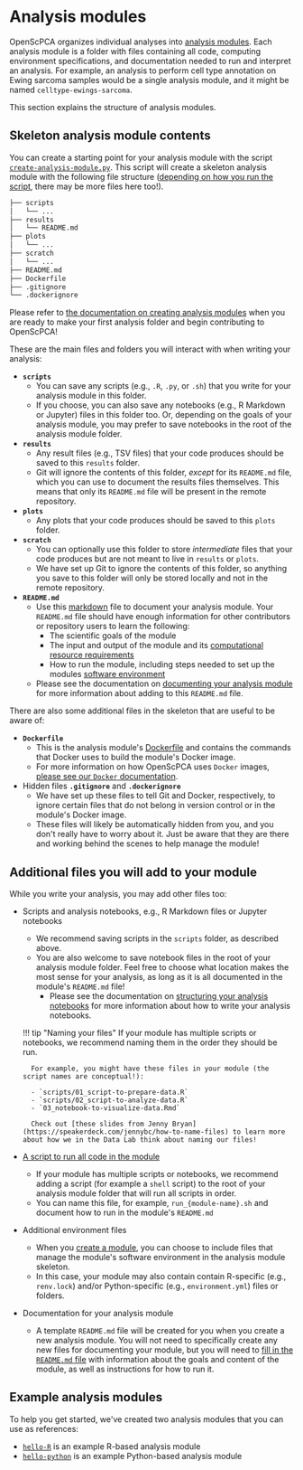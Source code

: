 # Analysis modules

OpenScPCA organizes individual analyses into [analysis modules](https://github.com/AlexsLemonade/OpenScPCA-analysis/tree/main/analyses).
Each analysis module is a folder with files containing all code, computing environment specifications, and documentation needed to run and interpret an analysis.
For example, an analysis to perform cell type annotation on Ewing sarcoma samples would be a single analysis module, and it might be named `celltype-ewings-sarcoma`.

This section explains the structure of analysis modules.

## Skeleton analysis module contents

You can create a starting point for your analysis module with the script [`create-analysis-module.py`](https://github.com/AlexsLemonade/OpenScPCA-analysis/blob/main/create-analysis-module.py).
This script will create a skeleton analysis module with the following file structure ([depending on how you run the script](./creating-a-module.md#module-creation-script-flags), there may be more files here too!).


```markdown
├── scripts
│   └── ...
├── results
│   └── README.md
├── plots
│   └── ...
├── scratch
│   └── ...
├── README.md
├── Dockerfile
├── .gitignore
└── .dockerignore
```



Please refer to [the documentation on creating analysis modules](../analysis-modules/creating-a-module.md) when you are ready to make your first analysis folder and begin contributing to OpenScPCA!

These are the main files and folders you will interact with when writing your analysis:

- **`scripts`**
    - You can save any scripts (e.g., `.R`, `.py`, or `.sh`) that you write for your analysis module in this folder.
    - If you choose, you can also save any notebooks (e.g., R Markdown or Jupyter) files in this folder too.
    Or, depending on the goals of your analysis module, you may prefer to save notebooks in the root of the analysis module folder.
- **`results`**
    - Any result files (e.g., TSV files) that your code produces should be saved to this `results` folder.
    - Git will ignore the contents of this folder, _except_ for its `README.md` file, which you can use to document the results files themselves.
    This means that only its `README.md` file will be present in the remote repository.
- **`plots`**
    - Any plots that your code produces should be saved to this `plots` folder.
- **`scratch`**
    - You can optionally use this folder to store _intermediate_ files that your code produces but are not meant to live in `results` or `plots`.
    - We have set up Git to ignore the contents of this folder, so anything you save to this folder will only be stored locally and not in the remote repository.
- **`README.md`**
    - Use this [markdown](../../getting-started/project-tools/writing-in-markdown.md) file to document your analysis module.
  Your `README.md` file should have enough information for other contributors or repository users to learn the following:
        - The scientific goals of the module
        - The input and output of the module and its [computational resource requirements](./compute-requirements.md)
        - How to run the module, including steps needed to set up the modules [software environment](../../ensuring-repro/managing-software/index.md)
    - Please see the documentation on [documenting your analysis module](./documenting-analysis.md) for more information about adding to this `README.md` file.


There are also some additional files in the skeleton that are useful to be aware of:


- **`Dockerfile`**
    - This is the analysis module's [Dockerfile](https://docs.docker.com/reference/dockerfile/) and contains the commands that Docker uses to build the module's Docker image.
    - For more information on how OpenScPCA uses `Docker` images, [please see our `Docker` documentation](../../ensuring-repro/docker/index.md).
- Hidden files **`.gitignore`** and **`.dockerignore`**
    - We have set up these files to tell Git and Docker, respectively, to ignore certain files that do not belong in version control or in the module's Docker image.
    - These files will likely be automatically hidden from you, and you don't really have to worry about it.
    Just be aware that they are there and working behind the scenes to help manage the module!



## Additional files you will add to your module

While you write your analysis, you may add other files too:

- Scripts and analysis notebooks, e.g., R Markdown files or Jupyter notebooks
    - We recommend saving scripts in the `scripts` folder, as described above.
    - You are also welcome to save notebook files in the root of your analysis module folder.
    Feel free to choose what location makes the most sense for your analysis, as long as it is all documented in the module's `README.md` file!
        - Please see the documentation on [structuring your analysis notebooks](notebook-structure.md) for more information about how to write your analysis notebooks.

    !!! tip "Naming your files"
        If your module has multiple scripts or notebooks, we recommend naming them in the order they should be run.

        For example, you might have these files in your module (the script names are conceptual!):

        - `scripts/01_script-to-prepare-data.R`
        - `scripts/02_script-to-analyze-data.R`
        - `03_notebook-to-visualize-data.Rmd`

        Check out [these slides from Jenny Bryan](https://speakerdeck.com/jennybc/how-to-name-files) to learn more about how we in the Data Lab think about naming our files!


- [A script to run all code in the module](./running-a-module.md)
    - If your module has multiple scripts or notebooks, we recommend adding a script (for example a `shell` script) to the root of your analysis module folder that will run all scripts in order.
    - You can name this file, for example, `run_{module-name}.sh` and document how to run in the module's `README.md`
- Additional environment files
    - When you [create a module](./creating-a-module.md), you can choose to include files that manage the module's software environment in the analysis module skeleton.
    - In this case, your module may also contain contain R-specific (e.g., `renv.lock`) and/or Python-specific (e.g., `environment.yml`) files or folders.
- Documentation for your analysis module
    -  A template `README.md` file will be created for you when you create a new analysis module.
    You will not need to specifically create any new files for documenting your module, but you will need to [fill in the `README.md` file](documenting-analysis.md) with information about the goals and content of the module, as well as instructions for how to run it.


## Example analysis modules

To help you get started, we've created two analysis modules that you can use as references:

- [`hello-R`](https://github.com/AlexsLemonade/OpenScPCA-analysis/tree/main/analyses/hello-R) is an example R-based analysis module
- [`hello-python`](https://github.com/AlexsLemonade/OpenScPCA-analysis/tree/main/analyses/hello-python) is an example Python-based analysis module
